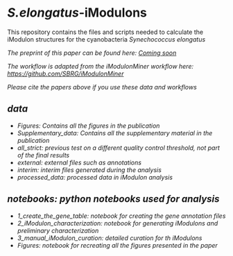 # _S.elongatus_-iModulons

This repository contains the files and scripts needed to calculate the iModulon structures for the cyanobacteria <i>Synechococcus elongatus<i>

The preprint of this paper can be found here: <u> Coming soon </u>

The workflow is adapted from the iModulonMiner workflow here: https://github.com/SBRG/iModulonMiner 

Please cite the papers above if you use these data and workflows

## **data**
- Figures: Contains all the figures in the publication
- Supplementary_data: Contains all the supplementary material in the publication
- all_strict: previous test on a different quality control threshold, not part of the final results
- external: external files such as annotations
- interim: interim files generated during the analysis
- processed_data: processed data in iModulon analysis

## **notebooks**: python notebooks used for analysis
- 1_create_the_gene_table: notebook for creating the gene annotation files
- 2_iModulon_characterization: notebook for generating iModulons and preliminary characterization
- 3_manual_iModulon_curation: detailed curation for th iModulons
- Figures: notebook for recreating all the figures presented in the paper

